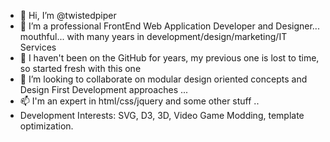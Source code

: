 - 👋 Hi, I’m @twistedpiper
- 👀 I’m a professional FrontEnd Web Application Developer and Designer... mouthful... with many years in development/design/marketing/IT Services
- 🌱 I haven't been on the GitHub for years, my previous one is lost to time, so started fresh with this one
- 💞️ I’m looking to collaborate on modular design oriented concepts and Design First Development approaches ...
- 📫 I'm an expert in html/css/jquery and some other stuff ..
- Development Interests: SVG, D3, 3D, Video Game Modding, template optimization.

<!---
twistedpiper/twistedpiper is a ✨ special ✨ repository because its `README.md` (this file) appears on your GitHub profile.
You can click the Preview link to take a look at your changes.
--->
